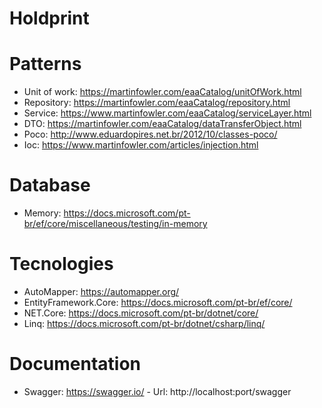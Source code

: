 # Holdprint

# Patterns

  - Unit of work: https://martinfowler.com/eaaCatalog/unitOfWork.html
  - Repository: https://martinfowler.com/eaaCatalog/repository.html
  - Service: https://www.martinfowler.com/eaaCatalog/serviceLayer.html
  - DTO: https://martinfowler.com/eaaCatalog/dataTransferObject.html
  - Poco: http://www.eduardopires.net.br/2012/10/classes-poco/
  - Ioc: https://www.martinfowler.com/articles/injection.html
  
# Database
  
  - Memory: https://docs.microsoft.com/pt-br/ef/core/miscellaneous/testing/in-memory
  
# Tecnologies

  - AutoMapper: https://automapper.org/
  - EntityFramework.Core: https://docs.microsoft.com/pt-br/ef/core/
  - NET.Core: https://docs.microsoft.com/pt-br/dotnet/core/
  - Linq: https://docs.microsoft.com/pt-br/dotnet/csharp/linq/
  
# Documentation

  - Swagger: https://swagger.io/ - Url: http://localhost:port/swagger
  
  
